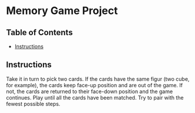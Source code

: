 # Memory Game Project

## Table of Contents

* [Instructions](#instructions)

## Instructions

Take it in turn to pick two cards. If the cards have the same figur (two cube, for example), the cards keep face-up position and are out of the game. If not, the cards are returned to their face-down position and the game continues. Play until all the cards have been matched. Try to pair with the fewest possible steps.